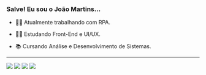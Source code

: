 ### Salve! Eu sou o João Martins...

- 🧑‍💼 Atualmente trabalhando com RPA.

- 👨‍💻 Estudando Front-End e UI/UX.

- 📚 Cursando Análise e Desenvolvimento de Sistemas.







-----------------------------------------------------------------------------------------------------------------------------------------------------------------------------------
<a href="https://instagram.com/joao.martinsxdd" target="_blank"><img src="https://img.shields.io/badge/-Instagram-%23E4405F?style=for-the-badge&logo=instagram&logoColor=white" target="_blank"></a>
<a href="https://www.twitch.tv/jotacem" target="_blank"><img src="https://img.shields.io/badge/Twitch-9146FF?style=for-the-badge&logo=twitch&logoColor=white" target="_blank"></a>
<a href = "mailto:joaomartins9807@gmail.com"><img src="https://img.shields.io/badge/-Gmail-%23333?style=for-the-badge&logo=gmail&logoColor=white" target="_blank"></a>
<a href="https://www.linkedin.com/in/jo%C3%A3o-carlos-martins-b731901b3/" target="_blank"><img src="https://img.shields.io/badge/-LinkedIn-%230077B5?style=for-the-badge&logo=linkedin&logoColor=white" target="_blank"></a>
